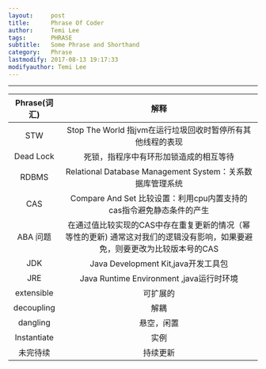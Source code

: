 ```yaml
---
layout:     post
title:      Phrase Of Coder
author:     Temi Lee
tags: 		PHRASE
subtitle:   Some Phrase and Shorthand
category:   Phrase
lastmodify: 2017-08-13 19:17:33
modifyauthor: Temi Lee
---
```


***

| Phrase(词汇) | 解释 |
|:------:|:----:|
|STW     |Stop The World 指jvm在运行垃圾回收时暂停所有其他线程的表现|
|Dead Lock|死锁，指程序中有环形加锁造成的相互等待|
|RDBMS    |Relational Database Management System：关系数据库管理系统|
|CAS      | Compare And Set 比较设置：利用cpu内置支持的cas指令避免静态条件的产生|
|ABA 问题 | 在通过值比较实现的CAS中存在重复更新的情况（幂等性的更新) 通常这对我们的逻辑没有影响，如果要避免，则要更改为比较版本号的CAS|
|JDK|Java Development Kit,java开发工具包|
|JRE|Java Runtime Environment ,java运行时环境|
|extensible|可扩展的|
|decoupling|解耦|
|dangling |悬空，闲置|
|Instantiate | 实例|
|未完待续 |持续更新|

